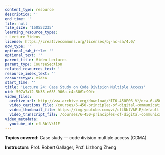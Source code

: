 ```yaml
---
content_type: resource
description: ''
end_time: ''
file: null
file_size: '160552235'
learning_resource_types:
- Lecture Videos
license: https://creativecommons.org/licenses/by-nc-sa/4.0/
ocw_type: ''
optional_tab_title: ''
optional_text: ''
parent_title: Video Lectures
parent_type: CourseSection
related_resources_text: ''
resource_index_text: ''
resourcetype: Video
start_time: ''
title: 'Lecture 24: Case Study on Code Division Multiple Access'
uid: 507a7a12-5b35-e655-906a-c4c3061c99fc
video_files:
  archive_url: http://www.archive.org/download/MIT6.450F06_V2/ocw-6.450-f06-2003-12-10_300k.mp4
  video_captions_file: /courses/6-450-principles-of-digital-communications-i-fall-2006/410e95c8caf75af586fd36d45e859234_cfL8blVkE1E.vtt
  video_thumbnail_file: https://img.youtube.com/vi/cfL8blVkE1E/default.jpg
  video_transcript_file: /courses/6-450-principles-of-digital-communications-i-fall-2006/2b65eb863b322f3e1077210922162509_cfL8blVkE1E.pdf
video_metadata:
  youtube_id: cfL8blVkE1E
---
```


**Topics covered:** Case study — code division multiple access (CDMA)

**Instructors:** Prof. Robert Gallager, Prof. Lizhong Zheng

